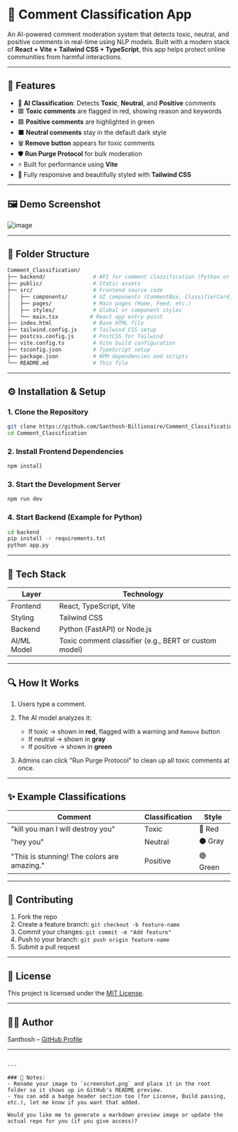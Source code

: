 
# 💬 Comment Classification App

An AI-powered comment moderation system that detects toxic, neutral, and positive comments in real-time using NLP models. Built with a modern stack of **React + Vite + Tailwind CSS + TypeScript**, this app helps protect online communities from harmful interactions.

---

## 🌟 Features

- 🧠 **AI Classification**: Detects **Toxic**, **Neutral**, and **Positive** comments
- 🟥 **Toxic comments** are flagged in red, showing reason and keywords
- 🟩 **Positive comments** are highlighted in green
- ⬛ **Neutral comments** stay in the default dark style
- 🗑️ **Remove button** appears for toxic comments
- 🛡️ **Run Purge Protocol** for bulk moderation
- ⚡ Built for performance using **Vite**
- 🎨 Fully responsive and beautifully styled with **Tailwind CSS**

---

## 🖼️ Demo Screenshot

![image](https://github.com/user-attachments/assets/7258ba91-0e51-4ca0-8cd8-6e4d1b886da7)


---

## 📂 Folder Structure

```bash
Comment_Classification/
├── backend/               # API for comment classification (Python or Node.js)
├── public/                # Static assets
├── src/                   # Frontend source code
│   ├── components/        # UI components (CommentBox, ClassifierCard, etc.)
│   ├── pages/             # Main pages (Home, Feed, etc.)
│   ├── styles/            # Global or component styles
│   └── main.tsx          # React app entry point
├── index.html             # Base HTML file
├── tailwind.config.js     # Tailwind CSS setup
├── postcss.config.js      # PostCSS for Tailwind
├── vite.config.ts         # Vite build configuration
├── tsconfig.json          # TypeScript setup
├── package.json           # NPM dependencies and scripts
└── README.md              # This file
````

---

## ⚙️ Installation & Setup

### 1. Clone the Repository

```bash
git clone https://github.com/Santhosh-Billionaire/Comment_Classification.git
cd Comment_Classification
```

### 2. Install Frontend Dependencies

```bash
npm install
```

### 3. Start the Development Server

```bash
npm run dev
```

### 4. Start Backend (Example for Python)

```bash
cd backend
pip install -r requirements.txt
python app.py
```

---

## 🧠 Tech Stack

| Layer       | Technology                                            |
| ----------- | ----------------------------------------------------- |
| Frontend    | React, TypeScript, Vite                               |
| Styling     | Tailwind CSS                                          |
| Backend     | Python (FastAPI) or Node.js                           |
| AI/ML Model | Toxic comment classifier (e.g., BERT or custom model) |

---

## 🔍 How It Works

1. Users type a comment.
2. The AI model analyzes it:

   * If toxic → shown in **red**, flagged with a warning and `Remove` button
   * If neutral → shown in **gray**
   * If positive → shown in **green**
3. Admins can click "Run Purge Protocol" to clean up all toxic comments at once.

---

## ✨ Example Classifications

| Comment                                     | Classification | Style    |
| ------------------------------------------- | -------------- | -------- |
| "kill you man I will destroy you"           | Toxic          | 🔴 Red   |
| "hey you"                                  | Neutral        | ⚫ Gray   |
| "This is stunning! The colors are amazing." | Positive       | 🟢 Green |

---

## 🤝 Contributing

1. Fork the repo
2. Create a feature branch: `git checkout -b feature-name`
3. Commit your changes: `git commit -m "Add feature"`
4. Push to your branch: `git push origin feature-name`
5. Submit a pull request

---

## 📄 License

This project is licensed under the [MIT License](LICENSE).

---

## 🧑‍💻 Author

Santhosh – [GitHub Profile](https://github.com/Santhosh-Billionaire)

---

```

---

### 📌 Notes:
- Rename your image to `screenshot.png` and place it in the root folder so it shows up in GitHub's README preview.
- You can add a badge header section too (for License, Build passing, etc.), let me know if you want that added.

Would you like me to generate a markdown preview image or update the actual repo for you (if you give access)?
```
